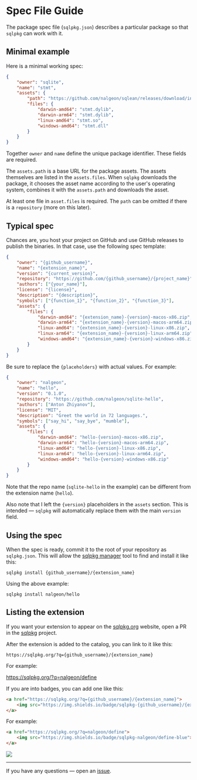 # Spec File Guide

The package spec file (`sqlpkg.json`) describes a particular package so that `sqlpkg` can work with it.

## Minimal example

Here is a minimal working spec:

```json
{
    "owner": "sqlite",
    "name": "stmt",
    "assets": {
        "path": "https://github.com/nalgeon/sqlean/releases/download/incubator",
        "files": {
            "darwin-amd64": "stmt.dylib",
            "darwin-arm64": "stmt.dylib",
            "linux-amd64": "stmt.so",
            "windows-amd64": "stmt.dll"
        }
    }
}
```

Together `owner` and `name` define the unique package identifier. These fields are required.

The `assets.path` is a base URL for the package assets. The assets themselves are listed in the `assets.files`. When `sqlpkg` downloads the package, it chooses the asset name according to the user's operating system, combines it with the `assets.path` and downloads the asset.

At least one file in `asset.files` is required. The `path` can be omitted if there is a `repository` (more on this later).

## Typical spec

Chances are, you host your project on GitHub and use GitHub releases to publish the binaries. In that case, use the following spec template:

```json
{
    "owner": "{github_username}",
    "name": "{extension_name}",
    "version": "{current_version}",
    "repository": "https://github.com/{github_username}/{project_name}",
    "authors": ["{your_name}"],
    "license": "{license}",
    "description": "{description}",
    "symbols": ["{function_1}", "{function_2}", "{function_3}"],
    "assets": {
        "files": {
            "darwin-amd64": "{extension_name}-{version}-macos-x86.zip",
            "darwin-arm64": "{extension_name}-{version}-macos-arm64.zip",
            "linux-amd64": "{extension_name}-{version}-linux-x86.zip",
            "linux-arm64": "{extension_name}-{version}-linux-arm64.zip",
            "windows-amd64": "{extension_name}-{version}-windows-x86.zip"
        }
    }
}
```

Be sure to replace the `{placeholders}` with actual values. For example:

```json
{
    "owner": "nalgeon",
    "name": "hello",
    "version": "0.1.0",
    "repository": "https://github.com/nalgeon/sqlite-hello",
    "authors": ["Anton Zhiyanov"],
    "license": "MIT",
    "description": "Greet the world in 72 languages.",
    "symbols": ["say_hi", "say_bye", "mumble"],
    "assets": {
        "files": {
            "darwin-amd64": "hello-{version}-macos-x86.zip",
            "darwin-arm64": "hello-{version}-macos-arm64.zip",
            "linux-amd64": "hello-{version}-linux-x86.zip",
            "linux-arm64": "hello-{version}-linux-arm64.zip",
            "windows-amd64": "hello-{version}-windows-x86.zip"
        }
    }
}
```

Note that the repo name (`sqlite-hello` in the example) can be different from the extension name (`hello`).

Also note that I left the `{version}` placeholders in the `assets` section. This is intended — `sqlpkg` will automatically replace them with the main `version` field.

## Using the spec

When the spec is ready, commit it to the root of your repository as `sqlpkg.json`. This will allow the [sqlpkg manager](https://github.com/nalgeon/sqlpkg-cli) tool to find and install it like this:

```
sqlpkg install {github_username}/{extension_name}
```

Using the above example:

```
sqlpkg install nalgeon/hello
```

## Listing the extension

If you want your extension to appear on the [sqlpkg.org](https://sqlpkg.org/) website, open a PR in the [sqlpkg](https://github.com/nalgeon/sqlpkg) project.

After the extension is added to the catalog, you can link to it like this:

```
https://sqlpkg.org/?q={github_username}/{extension_name}
```

For example:

<https://sqlpkg.org/?q=nalgeon/define>

If you are into badges, you can add one like this:

```html
<a href="https://sqlpkg.org/?q={github_username}/{extension_name}">
    <img src="https://img.shields.io/badge/sqlpkg-{github_username}/{extension_name}-blue">
</a>
```

For example:

```html
<a href="https://sqlpkg.org/?q=nalgeon/define">
    <img src="https://img.shields.io/badge/sqlpkg-nalgeon/define-blue">
</a>
```

<a href="https://sqlpkg.org/?q=nalgeon/define">
    <img src="https://img.shields.io/badge/sqlpkg-nalgeon/define-blue">
</a>

---

If you have any questions — open an [issue](https://github.com/nalgeon/sqlpkg/issues/new).
